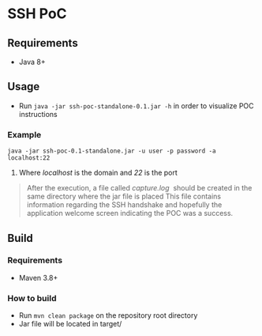 # SSH PoC

## Requirements
- Java 8+

## Usage
- Run `java -jar ssh-poc-standalone-0.1.jar -h`  in order to visualize POC instructions

### Example
`java -jar ssh-poc-0.1-standalone.jar -u user -p password -a localhost:22`
1.  Where _localhost_ is the domain and _22_ is the port

> After the execution, a file called _capture.log_  should be created in the same directory where the jar file is placed
> This file contains information regarding the SSH handshake and hopefully the application welcome screen indicating the POC was a success.

## Build

### Requirements 
- Maven 3.8+

### How to build
- Run `mvn clean package` on the repository root directory
- Jar file will be located in target/

